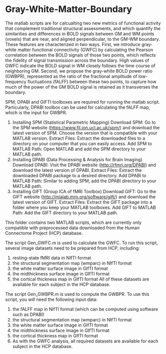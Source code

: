 # Gray-White-Matter-Boundary
The matlab scripts are for calcualting two new metrics of functional activity that complement traditional structural assessments, and which quantify the similarities and differences in BOLD signals between GM and WM points (voxels) that are near, and aligned perpendicular, to the GM-WM boundary. These features are characterized in two ways. First, we introduce gray-white matter functional connectivity (GWFC) by calculating the Pearson correlation between the BOLD signals of those two points, which reflects the fidelity of signal transmission across the boundary. High values of GWFC indicate the BOLD signal in WM closely follows the time course of neighboring GM.  Second, we propose the gray-white BOLD power ratio (GWBPR), represented as the ratio of the fractional amplitude of low-frequency fluctuations (fALFF) between these two points, to capture how much of the power of the GM BOLD signal is retained as it transverses the boundary. 

SPM, DPABI and GIFTI toolboxes are required for running the matlab script. Particularly, DPABI toolbox can be used for calculating the fALFF map, which is the input for GWBPR.
1. Installing SPM (Statistical Parametric Mapping)
  Download SPM: Go to the SPM website (https://www.fil.ion.ucl.ac.uk/spm/) and download the latest version of SPM. Choose the version that is compatible with your MATLAB version.
  Extract Files: Extract the downloaded files to a directory on your computer that you can easily access.
  Add SPM to MATLAB Path: Open MATLAB and add the SPM directory to your MATLAB path.
2. Installing DPABI (Data Processing & Analysis for Brain Imaging)
  Download DPABI: Visit the DPABI website (http://rfmri.org/DPABI) and download the latest version of DPABI.
  Extract Files: Extract the downloaded DPABI package to a desired directory.
  Add DPABI to MATLAB Path: Similar to adding SPM, add the DPABI directory to your MATLAB path.
3. Installing GIFT (Group ICA of fMRI Toolbox)
  Download GIFT: Go to the GIFT website (http://mialab.mrn.org/software/gift/) and download the latest version of GIFT.
  Extract Files: Extract the GIFT package into a folder where you keep your MATLAB toolboxes.
  Add GIFT to MATLAB Path: Add the GIFT directory to your MATLAB path.

This folder contains two MATLAB scripts, which are currently only compatible with preprocessed data downloaded from the Human Connectome Project (HCP) database.

The script Gen_GWFC.m is used to calculate the GWFC. To run this script, several image datasets need to be prepared from HCP, including:
1. resting-state fMRI data in NIfTI format
2. the structural segmentation map (wmparc) in NIfTI format
3. the white matter surface image in GIfTI format
4. the midthickness surface image in GIfTI format
5. the cortical thickness map in GIfTI format
All of these datasets are available for each subject in the HCP database.

The script Gen_GWBPR.m is used to compute the GWBPR. To use this script, you will need the following input data:
1. the fALFF map in NIfTI format (which can be computed using software such as DPABI) 
2. the structural segmentation map (wmparc) in NIfTI format
3. the white matter surface image in GIfTI format
4. the midthickness surface image in GIfTI format
5. the cortical thickness map in GIfTI format
6. As with the GWFC analysis, all required datasets are available for each subject in the HCP database.
